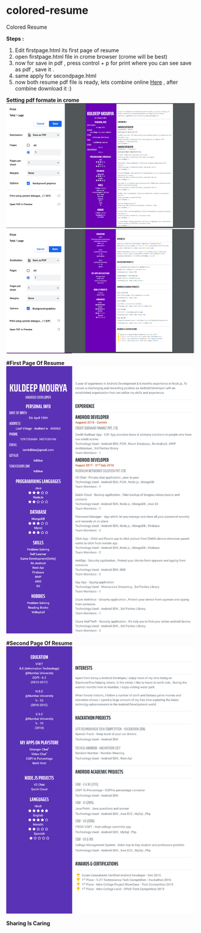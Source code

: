 # colored-resume
Colored Resume

**Steps :**
1) Edit firstpage.html its first page of resume
2) open firstpage.html file in crome browser (crome will be best)
3) now for save in pdf , press control + p for print where you can see save as pdf , save it .
4) same apply for secondpage.html
5) now both resume pdf file is ready, lets combine online [Here](https://combinepdf.com/) , after combine download it :)

**Setting pdf formate in crome**
![Screenshot](setting_first_page.png)
![Screenshot](setting_second_page.png)



**#First Page Of Resume**
![Screenshot](rfirst_page.png)


**#Second Page Of Resume**
![Screenshot](rsecond_page.png)


**Sharing Is Caring**

